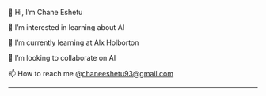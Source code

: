 👋 Hi, I’m Chane Eshetu 

👀 I’m interested in learning about AI

🌱 I’m currently learning at Alx Holborton 

💞️ I’m looking to collaborate on AI 

📫 How to reach me @chaneeshetu93@gmail.com





<!---
chandem/chandem is a ✨ special ✨ repository because its `README.md` (this file) appears on your GitHub profile.
You can click the Preview link to take a look at your changes.
--->
_____________________________
